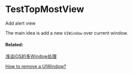 # TestTopMostView
Add alert view

The main idea is add a new `UIWindow` over current window.

#### Related:
[浅谈iOS的多Window处理](https://satanwoo.github.io/2016/09/17/uiwindow-iOS/)

[How to remove a UIWindow?](http://stackoverflow.com/questions/4544489/how-to-remove-a-uiwindow)
